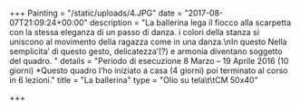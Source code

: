 +++
Painting = "/static/uploads/4.JPG"
date = "2017-08-07T21:09:24+00:00"
description = "La ballerina lega il fiocco alla scarpetta con la stessa eleganza di un passo di danza. i colori della stanza si uniscono al movimento della ragazza come in una danza.\nIn questo Nella semplicita’ di questo gesto, delicatezza’(?) e armonia diventano soggetto del quadro. "
details = "Periodo di esecuzione 8 Marzo – 19 Aprile 2016 (10 giorni) *Questo quadro l’ho iniziato a casa (4 giorni) poi  terminato al corso in 6 lezioni."
title = "La ballerina"
type = "Olio su tela\t\tCM 50x40"

+++
